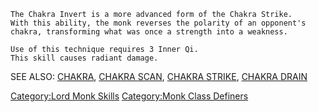     The Chakra Invert is a more advanced form of the Chakra Strike.
    With this ability, the monk reverses the polarity of an opponent's
    chakra, transforming what was once a strength into a weakness.

    Use of this technique requires 3 Inner Qi.
    This skill causes radiant damage.

SEE ALSO: [CHAKRA](Chakra.md "wikilink"), [CHAKRA
SCAN](Chakra_Scan.md "wikilink"), [CHAKRA
STRIKE](Chakra_Strike.md "wikilink"), [CHAKRA
DRAIN](Chakra_Drain.md "wikilink")

[Category:Lord Monk Skills](Category:Lord_Monk_Skills "wikilink")
[Category:Monk Class Definers](Category:Monk_Class_Definers "wikilink")
